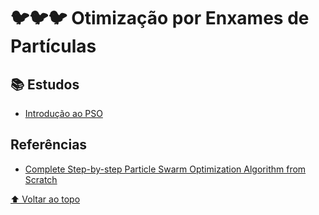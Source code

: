 # :bird::bird::bird: Otimização por Enxames de Partículas

## :books: Estudos
- [Introdução ao PSO](PSO_estudo.ipynb)

## Referências

- [Complete Step-by-step Particle Swarm Optimization Algorithm from Scratch](https://towardsdatascience.com/complete-step-by-step-particle-swarm-optimization-algorithm-from-scratch-74471d064f91)


[⬆ Voltar ao topo](#birdbirdbird-otimização-por-enxames-de-partículas)
